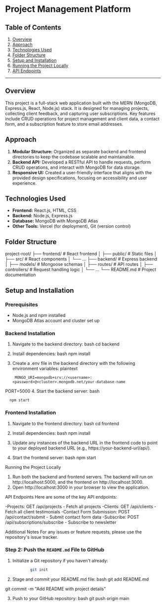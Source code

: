 # Project Management Platform

## Table of Contents

1. [Overview](#overview)
2. [Approach](#approach)
3. [Technologies Used](#technologies-used)
4. [Folder Structure](#folder-structure)
5. [Setup and Installation](#setup-and-installation)
6. [Running the Project Locally](#running-the-project-locally)
7. [API Endpoints](#api-endpoints)

---

## Overview

This project is a full-stack web application built with the MERN (MongoDB, Express.js, React, Node.js) stack. It is designed for managing projects, collecting client feedback, and capturing user subscriptions. Key features include CRUD operations for project management and client data, a contact form, and a subscription feature to store email addresses.

## Approach

1. **Modular Structure:** Organized as separate backend and frontend directories to keep the codebase scalable and maintainable.
2. **Backend API:** Developed a RESTful API to handle requests, perform CRUD operations, and interact with MongoDB for data storage.
3. **Responsive UI:** Created a user-friendly interface that aligns with the provided design specifications, focusing on accessibility and user experience.

## Technologies Used

- **Frontend:** React.js, HTML, CSS
- **Backend:** Node.js, Express.js
- **Database:** MongoDB with MongoDB Atlas
- **Other Tools:** Vercel (for deployment), Git (version control)

## Folder Structure

project-root/ ├── frontend/ # React frontend │ ├── public/ # Static files │ ├── src/ # React components │ └── ... ├── backend/ # Express backend │ ├── models/ # Mongoose schemas │ ├── routes/ # API routes │ ├── controllers/ # Request handling logic │ └── ... └── README.md # Project documentation



## Setup and Installation

### Prerequisites
- Node.js and npm installed
- MongoDB Atlas account and cluster set up

### Backend Installation

1. Navigate to the backend directory:
bash
             cd backend
   
2. Install dependencies:
bash
        npm install

      
3. Create a .env file in the backend directory with the following environment variables:
plaintext

        MONGO_URI=mongodb+srv://<username>:<password>@<cluster>.mongodb.net/your-database-name
PORT=5000
4. Start the backend server:
bash

      npm start

      
### Frontend Installation
1. Navigate to the frontend directory:
bash
      cd frontend
      
2. Install dependencies:
bash
      npm install
      
3. Update any instances of the backend URL in the frontend code to point to your deployed backend URL (e.g., https://your-backend-url/api/).
4. Start the frontend server:
bash
        npm start
        
Running the Project Locally
1. Run both the backend and frontend servers. The backend will run on http://localhost:5000, and the frontend on http://localhost:3000.
2. Open http://localhost:3000 in your browser to view the application.

API Endpoints
Here are some of the key API endpoints:

-Projects: GET /api/projects - Fetch all projects
-Clients: GET /api/clients - Fetch all client testimonials
-Contact Form Submission: POST /api/contact/submit - Submit contact form data
-Subscribe: POST /api/subscriptions/subscribe - Subscribe to newsletter

Additional Notes
For any issues or feature requests, please use the repository's issue tracker.



### Step 2: Push the `README.md` File to GitHub

1. Initialize a Git repository if you haven't already:
   ```bash
           git init
2. Stage and commit your README.md file:
bash
        git add README.md
        
git commit -m "Add README with project details"

3. Push to your GitHub repository:
bash
        git push origin main




        
